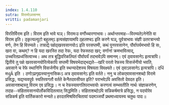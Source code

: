 ```yaml
---
index: 1.4.110
sutra: विरामोऽवसानम्
vritti: padamanjari
---
```


 विरतिर्विराम इति। विराम इति भावे घञ्। विरामःउ वर्णोच्चारणाभावः। अर्थान्तरमाह--विरम्यतेऽनेनेति वा विराम इति। ठ्कृत्यल्युटो बहुलम्ऽ इत्यसंज्ञायामपि ठ्हलश्चऽ इति करणे घञ्, पूर्वत्राभावः संज्ञी उतरत्रान्त्यो वर्णः, तेन हि विरम्यते। तत्राद्ये पक्षेठ्खरवसानयोःऽ इति परसप्तमी, कथं पुनरवसानेन, पौर्वापर्यमभावो हि सः, खरा वा, कथम्? न हि यदा खरस्ति तदा रेफः, यदा रेफस्तदा खर्; वर्णानां क्रमभावित्वाद्, उच्चरितप्रध्वंसित्वाच्च। अथ तत्र बुद्धिपरिकल्पितं पौर्वापर्यं तदभावेऽपि समानम्। एवं ठ्वावसानेऽ इत्यत्रापि। द्वितीये तु पक्षे खरवसानयोरित्येकापि सप्तमी विषयभेदाद्भद्यते--खरि परतो रेफस्य विसर्जनीयो भवति, अवसाने च रेफे स्थानिनि विसर्जनीय इति स्थन्यादेशस्य विषयता विवक्ष्यते। एवं ठ्वाऽवसानेऽ इत्यत्रापि। दधिं मधुÄ इति । ठणोऽप्रगृह्यस्यानुनासिकःऽ अत्र ठ्वावसानेऽ इति वर्तते। ननु च लोकएवावसानशब्दो विरामे प्रसिद्धः, यद्यप्यवपूर्वः स्यतिरवगतौ वर्तते केनैतदवसीयत इति? पराभवेऽपि अवसितो देवदत इति। अवसानशब्दस्तु विराम एव प्रसिद्धः। न च रेफस्यावगतिपराभवयोः करणत्वं सम्भवतीति नार्थः संज्ञाकरणेन, तदाह--संहितावसानयोर्लोकविदितत्वात् सिद्धमिति। संहिताशब्दोऽपि सन्निकर्षमात्रे प्रसिद्धः, न पदयोरेव सन्निकर्ष इति वार्तिककारो मन्यते॥ हरदतमिश्रविरचितायां पदमञ्जर्यो प्रथमाध्यायस्य चतुथः पादः॥